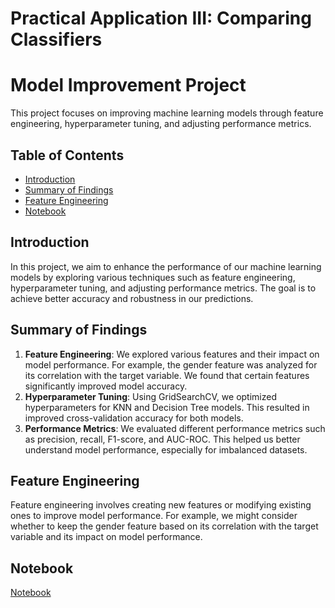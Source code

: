 # Practical Application III: Comparing Classifiers

# Model Improvement Project

This project focuses on improving machine learning models through feature engineering, hyperparameter tuning, and adjusting performance metrics.

## Table of Contents

- [Introduction](#introduction)
- [Summary of Findings](#summary-of-findings)
- [Feature Engineering](#feature-engineering)
- [Notebook](#notebook)

## Introduction

In this project, we aim to enhance the performance of our machine learning models by exploring various techniques such as feature engineering, hyperparameter tuning, and adjusting performance metrics. The goal is to achieve better accuracy and robustness in our predictions.

## Summary of Findings

1. **Feature Engineering**: We explored various features and their impact on model performance. For example, the gender feature was analyzed for its correlation with the target variable. We found that certain features significantly improved model accuracy.
2. **Hyperparameter Tuning**: Using GridSearchCV, we optimized hyperparameters for KNN and Decision Tree models. This resulted in improved cross-validation accuracy for both models.
3. **Performance Metrics**: We evaluated different performance metrics such as precision, recall, F1-score, and AUC-ROC. This helped us better understand model performance, especially for imbalanced datasets.

## Feature Engineering

Feature engineering involves creating new features or modifying existing ones to improve model performance. For example, we might consider whether to keep the gender feature based on its correlation with the target variable and its impact on model performance.

## Notebook

[Notebook](#https://github.com/ranjeevkumar/Practicalapp3/blob/main/prompt_III.ipynb)



